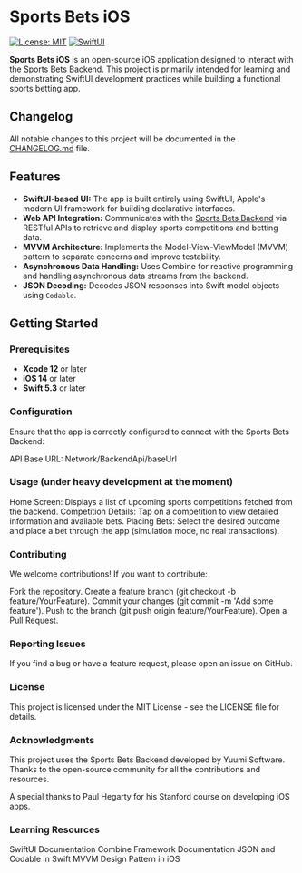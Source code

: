 # Sports Bets iOS

[![License: MIT](https://img.shields.io/badge/License-MIT-yellow.svg)](https://opensource.org/licenses/MIT)
[![SwiftUI](https://img.shields.io/badge/SwiftUI-2.0-orange.svg)](https://developer.apple.com/documentation/swiftui)

**Sports Bets iOS** is an open-source iOS application designed to interact with the [Sports Bets Backend](https://github.com/Yuumi-Software/sport-bets-backend). This project is primarily intended for learning and demonstrating SwiftUI development practices while building a functional sports betting app.

## Changelog
All notable changes to this project will be documented in the [CHANGELOG.md](./CHANGELOG.md) file.

## Features

- **SwiftUI-based UI:** The app is built entirely using SwiftUI, Apple's modern UI framework for building declarative interfaces.
- **Web API Integration:** Communicates with the [Sports Bets Backend](https://github.com/Yuumi-Software/sport-bets-backend) via RESTful APIs to retrieve and display sports competitions and betting data.
- **MVVM Architecture:** Implements the Model-View-ViewModel (MVVM) pattern to separate concerns and improve testability.
- **Asynchronous Data Handling:** Uses Combine for reactive programming and handling asynchronous data streams from the backend.
- **JSON Decoding:** Decodes JSON responses into Swift model objects using `Codable`.

## Getting Started

### Prerequisites

- **Xcode 12** or later
- **iOS 14** or later
- **Swift 5.3** or later

### Configuration
Ensure that the app is correctly configured to connect with the Sports Bets Backend:

API Base URL: Network/BackendApi/baseUrl


### Usage (under heavy development at the moment)

Home Screen: Displays a list of upcoming sports competitions fetched from the backend.
Competition Details: Tap on a competition to view detailed information and available bets.
Placing Bets: Select the desired outcome and place a bet through the app (simulation mode, no real transactions).

### Contributing

We welcome contributions! If you want to contribute:

Fork the repository.
Create a feature branch (git checkout -b feature/YourFeature).
Commit your changes (git commit -m 'Add some feature').
Push to the branch (git push origin feature/YourFeature).
Open a Pull Request.


### Reporting Issues
If you find a bug or have a feature request, please open an issue on GitHub.

### License

This project is licensed under the MIT License - see the LICENSE file for details.

### Acknowledgments

This project uses the Sports Bets Backend developed by Yuumi Software.
Thanks to the open-source community for all the contributions and resources.

A special thanks to Paul Hegarty for his Stanford course on developing iOS apps.

### Learning Resources

SwiftUI Documentation
Combine Framework Documentation
JSON and Codable in Swift
MVVM Design Pattern in iOS

